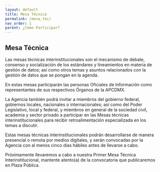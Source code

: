 ```yaml
---
layout: default
title: Mesa Técnica
permalink: /mesa_tec/
nav_order: 1
parent: ¿Cómo Participar?
---
```


<div class="text-justify">
<h2>Mesa Técnica</h2>

<p >Las mesas técnicas interinstitucionales son el mecanismo de debate, consenso y socialización de los estándares y lineamientos en materia de gestión de datos; así como otros temas y asuntos relacionados con la gestión de datos que se pongan en la agenda. </p>
<p>En estas mesas participarán las personas Oficiales de Información como representantes de sus respectivos Órganos de la APCDMX.</p>
<p> 

La Agencia también podrá invitar a miembros del gobierno federal, gobiernos locales, nacionales o internacionales; así como del Poder Legislativo, local y federal, y miembros en general de la sociedad civil, academia y sector privado a participar en las Mesas técnicas interinstitucionales para recibir retroalimentación especializada en los temas a discutir.  </p>
<p>
Estas mesas técnicas interinstitucionales podrán desarrollarse de manera presencial o remota por medios digitales, y serán convocadas por la Agencia con al menos cinco días hábiles antes de llevarse a cabo.</p>

<p>Próximamente llevaremos a cabo a nuestra Primer Mesa Técnica Interinstitucional, mantente atento(a) de la convocatoria que publicaremos en Plaza Pública. 
</p>

</div>



